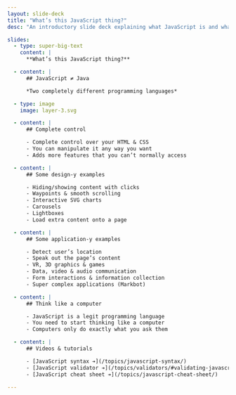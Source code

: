 ```yaml
---
layout: slide-deck
title: "What’s this JavaScript thing?"
desc: "An introductory slide deck explaining what JavaScript is and what it can do for us and our websites."

slides:
  - type: super-big-text
    content: |
      **What’s this JavaScript thing?**

  - content: |
      ## JavaScript ≠ Java

      *Two completely different programming languages*

  - type: image
    image: layer-3.svg

  - content: |
      ## Complete control

      - Complete control over your HTML & CSS
      - You can manipulate it any way you want
      - Adds more features that you can’t normally access

  - content: |
      ## Some design-y examples

      - Hiding/showing content with clicks
      - Waypoints & smooth scrolling
      - Interactive SVG charts
      - Carousels
      - Lightboxes
      - Load extra content onto a page

  - content: |
      ## Some application-y examples

      - Detect user’s location
      - Speak out the page’s content
      - VR, 3D graphics & games
      - Data, video & audio communication
      - Form interactions & information collection
      - Super complex applications (Markbot)

  - content: |
      ## Think like a computer

      - JavaScript is a legit programming language
      - You need to start thinking like a computer
      - Computers only do exactly what you ask them

  - content: |
      ## Videos & tutorials

      - [JavaScript syntax ➔](/topics/javascript-syntax/)
      - [JavaScript validator ➔](/topics/validators/#validating-javascript)
      - [JavaScript cheat sheet ➔](/topics/javascript-cheat-sheet/)

---
```


